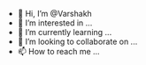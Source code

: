 - 👋 Hi, I’m @Varshakh
- 👀 I’m interested in ...
- 🌱 I’m currently learning ...
- 💞️ I’m looking to collaborate on ...
- 📫 How to reach me ...

<!---
Varshakh/Varshakh is a ✨ special ✨ repository because its `README.md` (this file) appears on your GitHub profile.
You can click the Preview link to take a look at your changes.
--->
